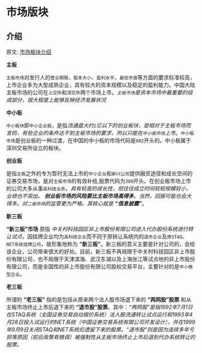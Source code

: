# 市场版块

## 介绍

原文: [市场板块介绍](https://edu.gtja.com/app/common/news-detail.html?id=1272&navFa=6&navCh=投资课堂&categoryId=202)

**主板**

`主板市场`对发行人的`营业期限`、`股本大小`、`盈利水平`、`最低市值`等方面的要求标准较高，上市企业多为大型成熟企业，具有较大的资本规模以及稳定的盈利能力。中国大陆主板市场的公司在`上交所`和`深交所`两个市场上市。*`主板市场`是资本市场中最重要的组成部分，很大程度上能够反映经济发展状况*

**中小板**

`中小板块`即`中小企业板`，是指*流通盘大约`1`亿以下的创业板块，是相对于主板市场而言的，有些企业的条件达不到主板市场的要求，所以只能在`中小板市场`上市*。`中小板市场`是创业板的一种过渡，在中国的中小板的市场代码是`002`开头的。中小板属于深圳交易所设立的板块。

**创业板**

是指`主板`之外的专为暂时无法上市的`中小企业`和`新兴公司`提供融资途径和成长空间的证券交易市场，是对`主板市场`的有效补给,股票代码为`300`开头。在创业板市场上市的公司大多从事`高科技业务`，*具有较高的成长性，但往往成立时间较短规模较小，业绩也不突出。 ***创业板市场的风险要比主板市场高得多***。当然，回报可能也会大得多。对`二板市场`的监管更为严格。其核心就是 **“信息披露”***。

**新三板**

**“新三板”市场** 原指 *中关村科技园区非上市股份有限公司进入代办股份系统进行转让试点*，因挂牌企业均为`高科技企业`而不同于原转让系统内的`退市企业`及`原STAQ`、`NET系统挂牌公司`，故形象地称为 **“新三板”**。新三板的意义主要是针对公司的，会给该企业，公司带来很大的好处。目前，新三板不再局限于中关村科技园区非上市股份有限公司，也不局限于天津滨海、武汉东湖以及上海张江等试点地的非上市股份有限公司，而是全国性的非上市股份有限公司股权交易平台，主要针对的是`中小微型企业`。

**老三板**

所谓的 **“老三板”** 指的是包括从原来两个法人股市场退下来的 **“两网股”股票** 和从主板市场终止上市后退下来的 **“退市股”股票**。其中：*“两网股”是指1992年7月1日在STAQ系统（全国证券交易自动报价系统）法人股流通转让试点运行和1993年4月28日投入试运行的NET系统（中国证券交易系统有限公司开发设计），并在1999年9月9日关闭STAQ和NET系统后遗留下来的股票。“退市股”则是因为连续多年亏损等原因（前后政策有微调）被强制性从主板市场终止上市后退到代办系统转让的股票。*
